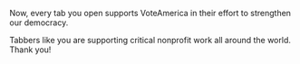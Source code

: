 Now, every tab you open supports VoteAmerica in their effort to strengthen our democracy.

Tabbers like you are supporting critical nonprofit work all around the world. Thank you!
